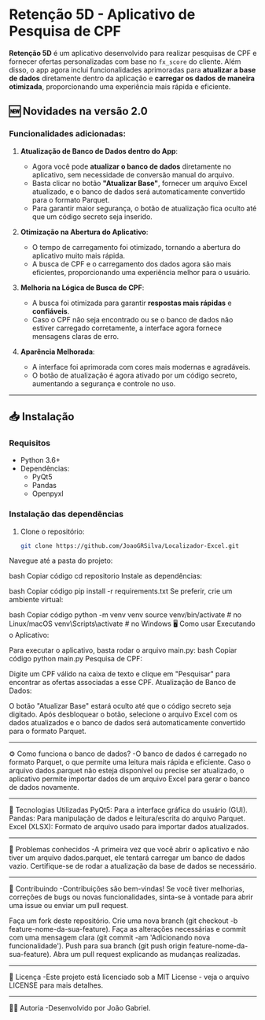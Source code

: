 # Retenção 5D - Aplicativo de Pesquisa de CPF

**Retenção 5D** é um aplicativo desenvolvido para realizar pesquisas de CPF e fornecer ofertas personalizadas com base no `fx_score` do cliente. Além disso, o app agora inclui funcionalidades aprimoradas para **atualizar a base de dados** diretamente dentro da aplicação e **carregar os dados de maneira otimizada**, proporcionando uma experiência mais rápida e eficiente.

## 🆕 **Novidades na versão 2.0**
### **Funcionalidades adicionadas:**
1. **Atualização de Banco de Dados dentro do App**:
   - Agora você pode **atualizar o banco de dados** diretamente no aplicativo, sem necessidade de conversão manual do arquivo.
   - Basta clicar no botão **"Atualizar Base"**, fornecer um arquivo Excel atualizado, e o banco de dados será automaticamente convertido para o formato Parquet.
   - Para garantir maior segurança, o botão de atualização fica oculto até que um código secreto seja inserido.

2. **Otimização na Abertura do Aplicativo**:
   - O tempo de carregamento foi otimizado, tornando a abertura do aplicativo muito mais rápida.
   - A busca de CPF e o carregamento dos dados agora são mais eficientes, proporcionando uma experiência melhor para o usuário.

3. **Melhoria na Lógica de Busca de CPF**:
   - A busca foi otimizada para garantir **respostas mais rápidas** e **confiáveis**.
   - Caso o CPF não seja encontrado ou se o banco de dados não estiver carregado corretamente, a interface agora fornece mensagens claras de erro.

4. **Aparência Melhorada**:
   - A interface foi aprimorada com cores mais modernas e agradáveis.
   - O botão de atualização é agora ativado por um código secreto, aumentando a segurança e controle no uso.

---

## 📥 **Instalação**

### **Requisitos**
- Python 3.6+
- Dependências:
  - PyQt5
  - Pandas
  - Openpyxl

### **Instalação das dependências**
1. Clone o repositório:
   ```bash
   git clone https://github.com/JoaoGRSilva/Localizador-Excel.git
Navegue até a pasta do projeto:

bash
Copiar código
cd repositorio
Instale as dependências:

bash
Copiar código
pip install -r requirements.txt
Se preferir, crie um ambiente virtual:

bash
Copiar código
python -m venv venv
source venv/bin/activate  # no Linux/macOS
venv\Scripts\activate     # no Windows
🖥 Como usar
Executando o Aplicativo:

Para executar o aplicativo, basta rodar o arquivo main.py:
bash
Copiar código
python main.py
Pesquisa de CPF:

Digite um CPF válido na caixa de texto e clique em "Pesquisar" para encontrar as ofertas associadas a esse CPF.
Atualização de Banco de Dados:

O botão "Atualizar Base" estará oculto até que o código secreto seja digitado.
Após desbloquear o botão, selecione o arquivo Excel com os dados atualizados e o banco de dados será automaticamente convertido para o formato Parquet.

---

⚙️ Como funciona o banco de dados?
-O banco de dados é carregado no formato Parquet, o que permite uma leitura mais rápida e eficiente. Caso o arquivo dados.parquet não esteja disponível ou precise ser atualizado, o aplicativo permite importar dados de um arquivo Excel para gerar o banco de dados novamente.

---

🚀 Tecnologias Utilizadas
PyQt5: Para a interface gráfica do usuário (GUI).
Pandas: Para manipulação de dados e leitura/escrita do arquivo Parquet.
Excel (XLSX): Formato de arquivo usado para importar dados atualizados.

---

🐞 Problemas conhecidos
-A primeira vez que você abrir o aplicativo e não tiver um arquivo dados.parquet, ele tentará carregar um banco de dados vazio. Certifique-se de rodar a atualização da base de dados se necessário.

---

🤝 Contribuindo
-Contribuições são bem-vindas! Se você tiver melhorias, correções de bugs ou novas funcionalidades, sinta-se à vontade para abrir uma issue ou enviar um pull request.

Faça um fork deste repositório.
Crie uma nova branch (git checkout -b feature-nome-da-sua-feature).
Faça as alterações necessárias e commit com uma mensagem clara (git commit -am 'Adicionando nova funcionalidade').
Push para sua branch (git push origin feature-nome-da-sua-feature).
Abra um pull request explicando as mudanças realizadas.

---

📃 Licença
-Este projeto está licenciado sob a MIT License - veja o arquivo LICENSE para mais detalhes.

---

👨‍💻 Autoria
-Desenvolvido por João Gabriel.
